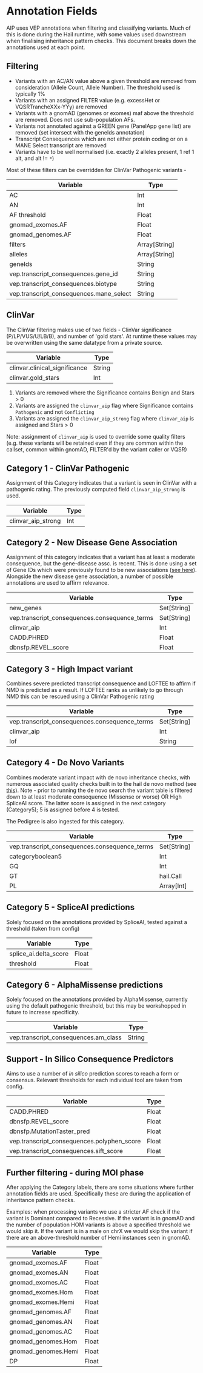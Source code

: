 # Annotation Fields

AIP uses VEP annotations when filtering and classifying variants. Much of this is done during the Hail runtime, with
some values used downstream when finalising inheritance pattern checks. This document breaks down the annotations used
at each point.

## Filtering

* Variants with an AC/AN value above a given threshold are removed from consideration (Allele Count, Allele Number). The
  threshold used is typically 1%
* Variants with an assigned FILTER value (e.g. excessHet or VQSRTrancheXXx-YYy) are removed
* Variants with a gnomAD (genomes or exomes) maf above the threshold are removed. Does not use sub-population AFs.
* Variants not annotated against a GREEN gene (PanelApp gene list) are removed (set intersect with the geneIds
  annotation)
* Transcript Consequences which are not either protein coding or on a MANE Select transcript are removed
* Variants have to be well normalised (i.e. exactly 2 alleles present, 1 ref 1 alt, and alt != `*`)

Most of these filters can be overridden for ClinVar Pathogenic variants -

| Variable                                | Type          |
|-----------------------------------------|---------------|
| AC                                      | Int           |
| AN                                      | Int           |
| AF threshold                            | Float         |
| gnomad_exomes.AF                        | Float         |
| gnomad_genomes.AF                       | Float         |
| filters                                 | Array[String] |
| alleles                                 | Array[String] |
| geneIds                                 | String        |  # once exploded per-geneId, this is initially an Array
| vep.transcript_consequences.gene_id     | String        |
| vep.transcript_consequences.biotype     | String        |
| vep.transcript_consequences.mane_select | String        |

## ClinVar

The ClinVar filtering makes use of two fields - ClinVar significance (P/LP/VUS/U/LB/B), and number of 'gold stars'. At
runtime these values may be overwritten using the same datatype from a private source.

| Variable                      | Type   |
|-------------------------------|--------|
| clinvar.clinical_significance | String |
| clinvar.gold_stars            | Int    |

1. Variants are removed where the Significance contains Benign and Stars > 0
2. Variants are assigned the `clinvar_aip` flag where Significance contains `Pathogenic` and not `Conflicting`
3. Variants are assigned the `clinvar_aip_strong` flag where `clinvar_aip` is assigned and Stars > 0

Note: assignment of `clinvar_aip` is used to override some quality filters (e.g. these variants will be retained even if
they are common within the callset, common within gnomAD, FILTER'd by the variant caller or VQSR)

## Category 1 - ClinVar Pathogenic

Assignment of this Category indicates that a variant is seen in ClinVar with a pathogenic rating. The previously
computed field `clinvar_aip_strong` is used.

| Variable           | Type |
|--------------------|------|
| clinvar_aip_strong | Int  |

## Category 2 - New Disease Gene Association

Assignment of this category indicates that a variant has at least a moderate consequence, but the gene-disease assc. is
recent. This is done using a set of Gene IDs which were previously found to be new
associations ([see here](PanelApp_interaction.md#application-of-new)). Alongside the new disease gene association, a
number of possible annotations are used to affirm relevance.

| Variable                                      | Type        |
|-----------------------------------------------|-------------|
| new_genes                                     | Set[String] |
| vep.transcript_consequences.consequence_terms | Set[String] |
| clinvar_aip                                   | Int         |
| CADD.PHRED                                    | Float       |
| dbnsfp.REVEL_score                            | Float       |

## Category 3 - High Impact variant

Combines severe predicted transcript consequence and LOFTEE to affirm if NMD is predicted as a result. If LOFTEE ranks
as unlikely to go through NMD this can be rescued using a ClinVar Pathogenic rating

| Variable                                      | Type        |
|-----------------------------------------------|-------------|
| vep.transcript_consequences.consequence_terms | Set[String] |
| clinvar_aip                                   | Int         |
| lof                                           | String      |

## Category 4 - De Novo Variants

Combines moderate variant impact with de novo inheritance checks, with numerous associated quality checks built in to
the hail de novo method (see [this](Hail_Filter_and_Label.md#category-4--de-novo-)). Note - prior to running the de novo
search the variant table is filtered down to at least moderate consequence (Missense or worse) OR High SpliceAI score.
The latter score is assigned in the next category (Category5); 5 is assigned before 4 is tested.

The Pedigree is also ingested for this category.

| Variable                                      | Type        |
|-----------------------------------------------|-------------|
| vep.transcript_consequences.consequence_terms | Set[String] |
| categoryboolean5                              | Int         |
| GQ                                            | Int         |
| GT                                            | hail.Call   | # this is a specific representation used in Hail, though any valid representation would work - 0/1/2 for HomRef/Het/HomAlt
| PL                                            | Array[Int]  |

## Category 5 - SpliceAI predictions

Solely focused on the annotations provided by SpliceAI, tested against a threshold (taken from config)

| Variable              | Type  |
|-----------------------|-------|
| splice_ai.delta_score | Float |
| threshold             | Float |

## Category 6 - AlphaMissense predictions

Solely focused on the annotations provided by AlphaMissense, currently using the default pathogenic threshold, but this
may be workshopped in future to increase specificity.

| Variable                             | Type   |
|--------------------------------------|--------|
| vep.transcript_consequences.am_class | String |

## Support - In Silico Consequence Predictors

Aims to use a number of _in silico_ prediction scores to reach a form or consensus. Relevant thresholds for each
individual tool are taken from config.

| Variable                                   | Type  |
|--------------------------------------------|-------|
| CADD.PHRED                                 | Float |
| dbnsfp.REVEL_score                         | Float |
| dbnsfp.MutationTaster_pred                 | Float |
| vep.transcript_consequences.polyphen_score | Float |
| vep.transcript_consequences.sift_score     | Float |

## Further filtering - during MOI phase

After applying the Category labels, there are some situations where further annotation fields are used. Specifically
these are during the application of inheritance pattern checks.

Examples: when processing variants we use a stricter AF check if the variant is Dominant compared to Recessive. If the
variant is in gnomAD and the number of population HOM variants is above a specified threshold we would skip it. If the
variant is in a male on chrX we would skip the variant if there are an above-threshold number of Hemi instances seen in
gnomAD.

| Variable            | Type  |
|---------------------|-------|
| gnomad_exomes.AF    | Float |
| gnomad_exomes.AN    | Float |
| gnomad_exomes.AC    | Float |
| gnomad_exomes.Hom   | Float |
| gnomad_exomes.Hemi  | Float |
| gnomad_genomes.AF   | Float |
| gnomad_genomes.AN   | Float |
| gnomad_genomes.AC   | Float |
| gnomad_genomes.Hom  | Float |
| gnomad_genomes.Hemi | Float |
| DP                  | Float | # total ref + alt depths at the site should be above a threshold (config)

